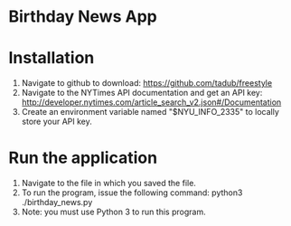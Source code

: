# Birthday News App

# Installation

1. Navigate to github to download: https://github.com/tadub/freestyle
2. Navigate to the NYTimes API documentation and get an API key: http://developer.nytimes.com/article_search_v2.json#/Documentation
3. Create an environment variable named "$NYU_INFO_2335" to locally store your API key.

# Run the application
1. Navigate to the file in which you saved the file.
2. To run the program, issue the following command: python3 ./birthday_news.py
3. Note: you must use Python 3 to run this program. 
